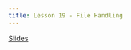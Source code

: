```yaml
---
title: Lesson 19 - File Handling
---
```


[Slides](https://github.com/novillo-cs/apcsa_material/blob/main/lessons/19_file_handling.pdf)

